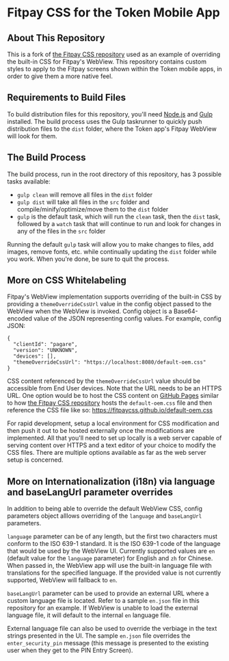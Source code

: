 # Fitpay CSS for the Token Mobile App

## About This Repository

This is a fork of [the Fitpay CSS repository](https://github.com/fitpaycss/fitpaycss.github.io) used as an example of overriding the built-in CSS for Fitpay's WebView. This repository contains custom styles to apply to the Fitpay screens shown within the Token mobile apps, in order to give them a more native feel.

## Requirements to Build Files

To build distribution files for this repository, you'll need [Node.js](https://nodejs.org/en/) and [Gulp](https://gulpjs.com) installed. The build process uses the Gulp taskrunner to quickly push distribution files to the `dist` folder, where the Token app's Fitpay WebView will look for them.

## The Build Process

The build process, run in the root directory of this repository, has 3 possible tasks available:

- `gulp clean` will remove all files in the `dist` folder
- `gulp dist` will take all files in the `src` folder and compile/minify/optimize/move them to the `dist` folder
- `gulp` is the default task, which will run the `clean` task, then the `dist` task, followed by a `watch` task that will continue to run and look for changes in any of the files in the `src` folder

Running the default `gulp` task will allow you to make changes to files, add images, remove fonts, etc. while continually updating the `dist` folder while you work. When you're done, be sure to quit the process.

## More on CSS Whitelabeling
Fitpay's WebView implementation supports overriding of the built-in CSS by providing a ```themeOverrideCssUrl``` value in the config object passed to the WebView when the WebView is invoked. Config object is a Base64-encoded value of the JSON representing config values. For example, config JSON:

```
{
  "clientId": "pagare",
  "version": "UNKNOWN",
  "devices": [],
  "themeOverrideCssUrl": "https://localhost:8080/default-oem.css"
}
```

CSS content referenced by the ```themeOverrideCssUrl``` value should be accessible from End User devices. Note that the URL needs to be an HTTPS URL. One option would be to host the CSS content on [GitHub Pages](https://pages.github.com) similar to how [the Fitpay CSS repository](https://github.com/fitpaycss/fitpaycss.github.io) hosts the ```default-oem.css``` file and then reference the CSS file like so: https://fitpaycss.github.io/default-oem.css

For rapid development, setup a local environment for CSS modification and then push it out to be hosted externally once the modifications are implemented. All that you'll need to set up locally is a web server capable of serving content over HTTPS and a text editor of your choice to modify the CSS files. There are multiple options available as far as the web server setup is concerned.

## More on Internationalization (i18n) via language and baseLangUrl parameter overrides

In addition to being able to override the default WebView CSS, config parameters object alllows overriding of the ```language``` and ```baseLangUrl``` parameters.

```language``` parameter can be of any length, but the first two characters must conform to the ISO 639-1 standard. It is the ISO 639-1 code of the language that would be used by the WebView UI. Currently supported values are ```en``` (default value for the ```language``` parameter) for English and ```zh``` for Chinese. When passed in, the WebView app will use the built-in language file with translations for the specified language. If the provided value is not currently supported, WebView will fallback to ```en```.

```baseLangUrl``` parameter can be used to provide an external URL where a custom language file is located. Refer to a sample ```en.json``` file in this repository for an example. If WebView is unable to load the external language file, it will default to the internal ```en``` language file.

External language file can also be used to override the verbiage in the text strings presented in the UI. The sample ```en.json``` file overrides the ```enter_security_pin``` message (this message is presented to the existing user when they get to the PIN Entry Screen).
